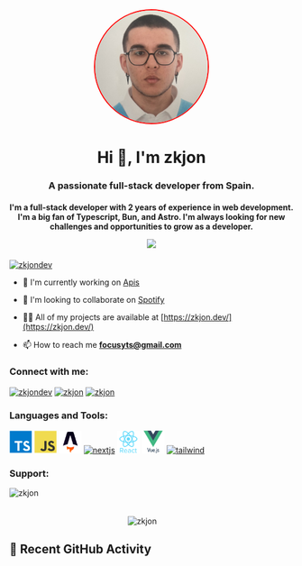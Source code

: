 <div align="center">
<img src="assets/images/me.jpg" width="200" height="200" style="border-radius: 50%; border: 2px solid rgb(255, 0, 0);" alt="zkjon profile picture">
</div>
<h1 align="center">Hi 👋, I'm zkjon</h1>
<h3 align="center">A passionate full-stack developer from Spain.</h3>
<h4 align="center">
    <p> I'm a full-stack developer with 2 years of experience in web development. I'm a big fan of Typescript, Bun, and Astro. I'm always looking for new challenges and opportunities to grow as a developer. </p>
    <a href="https://apis.es/"><img src="assets/images/trilogo.avif"></a>
</h4>

<p align="left"> <a href="https://twitter.com/zkjondev" target="blank"><img src="https://img.shields.io/twitter/follow/zkjondev?logo=twitter&style=for-the-badge" alt="zkjondev" /></a> </p>

- 🔭 I'm currently working on [Apis](https://apis.es/)

- 👯 I'm looking to collaborate on [Spotify](https://spotify.com/)

- 👨‍💻 All of my projects are available at [https://zkjon.dev/](https://zkjon.dev/)

- 📫 How to reach me **focusyts@gmail.com**

<h3 align="left">Connect with me:</h3>
<p align="left">
<a href="https://twitter.com/zkjondev" target="blank"><img align="center" src="https://raw.githubusercontent.com/rahuldkjain/github-profile-readme-generator/master/src/images/icons/Social/twitter.svg" alt="zkjondev" height="30" width="40" /></a>
<a href="https://linkedin.com/in/zkjon" target="blank"><img align="center" src="https://raw.githubusercontent.com/rahuldkjain/github-profile-readme-generator/master/src/images/icons/Social/linked-in-alt.svg" alt="zkjon" height="30" width="40" /></a>
<a href="https://instagram.com/zkjon" target="blank"><img align="center" src="https://raw.githubusercontent.com/rahuldkjain/github-profile-readme-generator/master/src/images/icons/Social/instagram.svg" alt="zkjon" height="30" width="40" /></a>
</p>

<h3 align="left">Languages and Tools:</h3>
<p align="left">
  <a href="https://www.typescriptlang.org/" target="_blank" rel="noreferrer"><img src="https://raw.githubusercontent.com/devicons/devicon/master/icons/typescript/typescript-original.svg" alt="typescript" width="40" height="40"/></a>
  <a href="https://developer.mozilla.org/en-US/docs/Web/JavaScript" target="_blank" rel="noreferrer"><img src="https://raw.githubusercontent.com/devicons/devicon/master/icons/javascript/javascript-original.svg" alt="javascript" width="40" height="40"/></a>
  <a href="https://astro.build/" target="_blank" rel="noreferrer"><img src="https://raw.githubusercontent.com/devicons/devicon/master/icons/astro/astro-original.svg" alt="astro" width="40" height="40"/></a>
  <a href="https://nextjs.org/" target="_blank" rel="noreferrer"><img src="https://cdn.worldvectorlogo.com/logos/nextjs-2.svg" alt="nextjs" width="40" height="40"/></a>
  <a href="https://reactjs.org/" target="_blank" rel="noreferrer"><img src="https://raw.githubusercontent.com/devicons/devicon/master/icons/react/react-original-wordmark.svg" alt="react" width="40" height="40"/></a>
  <a href="https://vuejs.org/" target="_blank" rel="noreferrer"><img src="https://raw.githubusercontent.com/devicons/devicon/master/icons/vuejs/vuejs-original-wordmark.svg" alt="vuejs" width="40" height="40"/></a>
  <a href="https://tailwindcss.com/" target="_blank" rel="noreferrer"><img src="https://www.vectorlogo.zone/logos/tailwindcss/tailwindcss-icon.svg" alt="tailwind" width="40" height="40"/></a>
</p>

<h3 align="left">Support:</h3>
<p><a href="https://www.buymeacoffee.com/zkjon"> <img align="left" src="https://cdn.buymeacoffee.com/buttons/v2/default-yellow.png" height="50" width="210" alt="zkjon" /></a></p><br><br>

<p><img align="center" src="https://github-readme-stats.vercel.app/api/top-langs?username=zkjon&show_icons=true&locale=en&layout=compact" alt="zkjon" /></p>

## 🔄 Recent GitHub Activity
<!--START_SECTION:activity-->
<!--END_SECTION:activity-->
